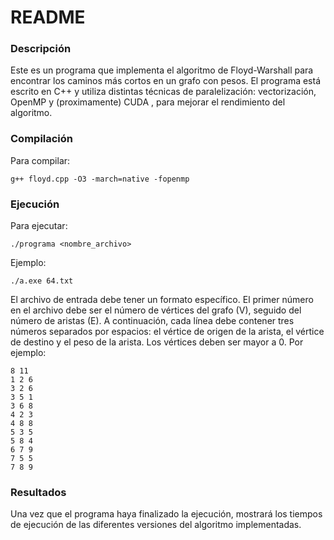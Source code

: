 # README

### Descripción

Este es un programa que implementa el algoritmo de Floyd-Warshall para encontrar los caminos más cortos en un grafo con pesos. El programa está escrito en C++ y utiliza distintas técnicas de paralelización: vectorización, OpenMP y (proximamente) CUDA , para mejorar el rendimiento del algoritmo.

### Compilación

Para compilar:

```
g++ floyd.cpp -O3 -march=native -fopenmp 
```

### Ejecución

Para ejecutar:

```
./programa <nombre_archivo>
```
Ejemplo:

```
./a.exe 64.txt
```
El archivo de entrada debe tener un formato específico. El primer número en el archivo debe ser el número de vértices del grafo (V), seguido del número de aristas (E). A continuación, cada línea debe contener tres números separados por espacios: el vértice de origen de la arista, el vértice de destino y el peso de la arista. Los vértices deben ser mayor a 0.  Por ejemplo:

```
8 11
1 2 6
3 2 6
3 5 1
3 6 8
4 2 3
4 8 8
5 3 5
5 8 4
6 7 9
7 5 5
7 8 9
```

### Resultados

Una vez que el programa haya finalizado la ejecución, mostrará los tiempos de ejecución de las diferentes versiones del algoritmo implementadas. 